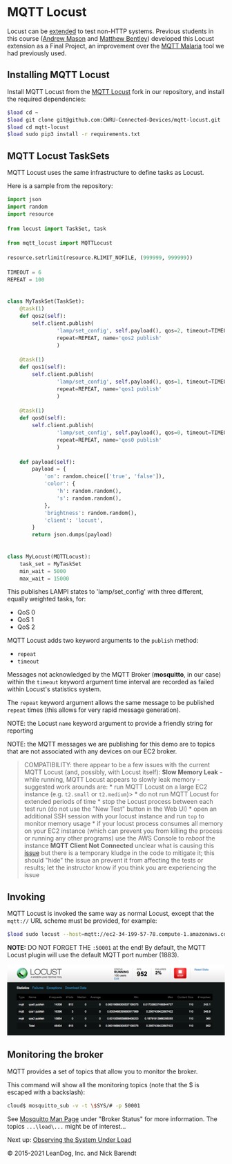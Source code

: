 # MQTT Locust

Locust can be [extended](http://docs.locust.io/en/latest/testing-other-systems.html) to test non-HTTP systems.  Previous students in this course ([Andrew Mason](https://github.com/ajm188) and [Matthew Bentley](https://github.com/matthewbentley)) developed this Locust extension as a Final Project, an improvement over the [MQTT Malaria](https://github.com/remakeelectric/mqtt-malaria) tool we had previously used.

## Installing MQTT Locust

Install MQTT Locust from the [MQTT Locust](https://github.com/CWRU-Connected-Devices/mqtt-locust) fork in our repository, and install the required dependencies:

```bash
$load cd ~
$load git clone git@github.com:CWRU-Connected-Devices/mqtt-locust.git
$load cd mqtt-locust
$load sudo pip3 install -r requirements.txt
```

## MQTT Locust TaskSets

MQTT Locust uses the same infrastructure to define tasks as Locust.

Here is a sample from the repository:

```python
import json
import random
import resource

from locust import TaskSet, task

from mqtt_locust import MQTTLocust

resource.setrlimit(resource.RLIMIT_NOFILE, (999999, 999999))

TIMEOUT = 6
REPEAT = 100


class MyTaskSet(TaskSet):
    @task(1)
    def qos2(self):
        self.client.publish(
                'lamp/set_config', self.payload(), qos=2, timeout=TIMEOUT,
                repeat=REPEAT, name='qos2 publish'
                )

    @task(1)
    def qos1(self):
        self.client.publish(
                'lamp/set_config', self.payload(), qos=1, timeout=TIMEOUT,
                repeat=REPEAT, name='qos1 publish'
                )

    @task(1)
    def qos0(self):
        self.client.publish(
                'lamp/set_config', self.payload(), qos=0, timeout=TIMEOUT,
                repeat=REPEAT, name='qos0 publish'
                )

    def payload(self):
        payload = {
            'on': random.choice(['true', 'false']),
            'color': {
                'h': random.random(),
                's': random.random(),
            },
            'brightness': random.random(),
            'client': 'locust',
        }
        return json.dumps(payload)


class MyLocust(MQTTLocust):
    task_set = MyTaskSet
    min_wait = 5000
    max_wait = 15000
```

This publishes LAMPI states to 'lamp/set\_config' with three different, equally weighted tasks, for:

* QoS 0
* QoS 1
* QoS 2

MQTT Locust adds two keyword arguments to the `publish` method:

* `repeat`
* `timeout`

Messages not acknowledged by the MQTT Broker (**mosquitto**, in our case) within the `timeout` keyword argument time interval are recorded as failed within Locust's statistics system.

The `repeat` keyword argument allows the same message to be published `repeat` times (this allows for very rapid message generation).

NOTE: the Locust `name` keyword argument to provide a friendly string for reporting

NOTE: the MQTT messages we are publishing for this demo are to topics that are not associated with any devices on our EC2 broker.

> COMPATIBILITY:  there appear to be a few issues with the current MQTT Locust (and, possibly, with Locust itself):
> **Slow Memory Leak** - while running, MQTT Locust appears to slowly leak memory - suggested work arounds are:
>     * run MQTT Locust on a large EC2 instance (e.g. `t2.small` or `t2.medium`)>     * do not run MQTT Locust for extended periods of time
>     * stop the Locust process between each test run (do not use the "New Test" button in the Web UI)
>     * open an additional SSH session with your locust instance and run `top` to monitor memory usage
>     * if your locust process consumes all memory on your EC2 instance (which can prevent you from killing the process or running any other programs) use the AWS Console to _reboot_ the instance
> **MQTT Client Not Connected** unclear what is causing this [issue](https://github.com/CWRU-Connected-Devices/mqtt-locust/issues/1) but there is a temporary kludge in the code to mitigate it; this should "hide" the issue an prevent it from affecting the tests or results; let the instructor know if you think you are experiencing the issue

## Invoking

MQTT Locust is invoked the same way as normal Locust, except that the `mqtt://` URL scheme must be provided, for example:

```bash
$load sudo locust --host=mqtt://ec2-34-199-57-78.compute-1.amazonaws.com:50001
```

**NOTE:**  DO NOT FORGET THE `:50001` at the end!  By default, the MQTT Locust plugin will use the default MQTT port number (1883).

![](Images/mqtt_locust.png)

## Monitoring the broker

MQTT provides a set of topics that allow you to monitor the broker.

This command will show all the monitoring topics (note that the $ is escaped with a backslash):

```bash
cloud$ mosquitto_sub -v -t \$SYS/# -p 50001
```

See [Mosquitto Man Page](https://mosquitto.org/man/mosquitto-8.html) under "Broker Status" for more information.  The topics `...\load\...` might be of interest...

Next up: [Observing the System Under Load](../12.3_Observing_System_Under_Load/README.md)

&copy; 2015-2021 LeanDog, Inc. and Nick Barendt
